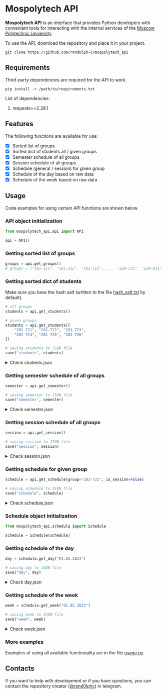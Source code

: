 # Mospolytech API

__Mospolytech API__ is an interface that provides Python developers with convenient tools for interacting with the internal services of the [Moscow Polytechnic University](https://mospolytech.ru/en/).

To use the API, download the repository and place it in your project.

```
git clone https://github.com/r4nd0lph-c/mospolytech_api
```

## Requirements

Third-party dependencies are required for the API to work.

```
pip install -r /path/to/requirements.txt
```

List of dependencies:
1. requests==2.28.1

## Features

The following functions are available for use:

- [x] Sorted list of groups
- [x] Sorted dict of students all / given groups
- [x] Semester schedule of all groups
- [x] Session schedule of all groups
- [x] Schedule (general / session) for given group
- [x] Schedule of the day based on raw data
- [x] Schedule of the week based on raw data

## Usage

Code examples for using certain API functions are shown below.

### API object initialization

```python
from mospolytech_api.api import API

api = API()
```

### Getting sorted list of groups

```python
groups = api.get_groups()
# groups = ["181-111", "181-112", "181-113", ..., "22А-531", "22А-811", "22А-812"]
```

### Getting sorted dict of students

Make sure you have the hash salt (written to the file [hash_salt.txt](https://github.com/r4nd0lph-c/mospolytech_api/blob/master/hash_salt.txt) by default).

```python
# all groups
students = api.get_students()

# given groups
students = api.get_students([
    "201-721", "201-722", "201-723",
    "201-724", "201-725", "201-726"
])

# saving students to JSON file
save("students", students)
```

<details> <summary> Check students.json </summary>

```javascript
// students.json

{
    ...,
    "201-721": [
        {
            "guid": "bb85cb84-d7e3-11ea-80b0-fe3e130bd8ea",
            "student": "Amy Curtis Laurence"
        },
        {
            "guid": "8d2ba767-d559-11eb-80d0-fe3e120bd9ea",
            "student": "Elizabeth March"
        },
        {
            "guid": "5e376b82-dba7-12ea-40b0-fe3e120db9ea",
            "student": "Josephine Bhaer"
        },
        ...
    ],
    ...
}
```
</details>

### Getting semester schedule of all groups

```python
semester = api.get_semester()

# saving semester to JSON file
save("semester", semester)
```

<details> <summary> Check semester.json </summary>

```javascript
// semester.json

{
    ...,
    "201-721": {
        "type": "morning",
        "dates": ["30.01.2023", "28.05.2023"],
        "grid": [
            [
                [...],
                [
                    {
                        "title": "Philosophy of life",
                        "type": "Lecture",
                        "teachers": ["Lord Henry Wotton", "Dorian Gray"],
                        "location": "Webinar",
                        "rooms": [],
                        "link": "https://...",
                        "dates": ["24.04.2023", "28.05.2023"]
                    }
                ],
                [
                    {
                        "title": "Art and modern design",
                        "type": "Practice",
                        "teachers": ["Basil Hallward"],
                        "location": "Pryanishnikova",
                        "rooms": ["Pr1429", "Pr1430"],
                        "link": null,
                        "dates": ["24.04.2023", "28.05.2023"]
                    }
                ],
                [...],
                [...],
                [...],
                [...]
            ],
            [...],
            [...],
            [...],
            [...],
            [...],
        ]
    },
    ...
}
```
</details>

### Getting session schedule of all groups

```python
session = api.get_session()

# saving session to JSON file
save("session", session)
```

<details> <summary> Check session.json </summary>

```javascript
// session.json

{
    ...,
    "201-721": {
        "type": "morning",
        "dates": ["26.12.2022", "28.01.2023"],
        "grid": [
            [
                [...],
                [
                    {
                        "title": "Philosophy of life",
                        "type": "Test",
                        "teachers": ["Lord Henry Wotton", "Dorian Gray"],
                        "location": "Webinar",
                        "rooms": [],
                        "link": "https://...",
                        "dates": ["28.01.2023", "28.01.2023"]
                    }
                ],
                [
                    {
                        "title": "Art and modern design",
                        "type": "Exam",
                        "teachers": ["Basil Hallward"],
                        "location": "Pryanishnikova",
                        "rooms": ["Pr2611"],
                        "link": null,
                        "dates": ["28.01.2023", "28.01.2023"]
                    }
                ],
                [...],
                [...],
                [...],
                [...]
            ],
            [...],
            [...],
            [...],
            [...],
            [...],
        ]
    },
    ...
}
```
</details>

### Getting schedule for given group

```python
schedule = api.get_schedule(group="201-721", is_session=False)

# saving schedule to JSON file
save("schedule", schedule)
```

<details> <summary> Check schedule.json </summary>

```javascript
// schedule.json

{
    "group": "201-721",
    "type": "morning",
    "is_session": false,
    "dates": ["30.01.2023", "28.05.2023"],
    "grid": [
        [
            [...],
            [...],
            [
                {
                    "title": "Philosophy of life",
                    "type": "Lecture",
                    "teachers": ["Lord Henry Wotton", "Dorian Gray"],
                    "location": "Webinar",
                    "rooms": [],
                    "link": "https://...",
                    "dates": ["24.04.2023", "28.05.2023"]
                },
                {
                    "title": "Art and modern design",
                    "type": "Practice",
                    "teachers": ["Basil Hallward"],
                    "location": "Pryanishnikova",
                    "rooms": ["Pr1429", "Pr1430"],
                    "link": null,
                    "dates": ["24.04.2023", "28.05.2023"]
                }
            ],
            [...],
            [...],
            [...],
            [...]
        ],
        [...],
        [...],
        [...],
        [...],
        [...]
    ]
}
```
</details>

### Schedule object initialization

```python
from mospolytech_api.schedule import Schedule

schedule = Schedule(schedule)
```

### Getting schedule of the day

```python
day = schedule.get_day("01.02.2023")

# saving day to JSON file
save("day", day)
```

<details> <summary> Check day.json </summary>

```javascript
// day.json
{
    "group": "201-721",
    "type": "morning",
    "is_session": false,
    "date": "01.02.2023",
    "day": [
        {
            "time": ["09:00", "10:30"],
            "subject": null
        },
        {
            "time": ["10:40", "12:10"],
            "subject": {
                "title": "Philosophy of life",
                "type": "Lecture",
                "teachers": ["Lord Henry Wotton", "Dorian Gray"],
                "location": "Webinar",
                "rooms": [],
                "link": "https://...",
                "dates": ["24.04.2023", "28.05.2023"]
            }
        },
        {
            "time": ["12:20", "13:50"],
            "subject": null
        },
        {
            "time": ["14:30", "16:00"],
            "subject": {
                "title": "Art and modern design",
                "type": "Practice",
                "teachers": ["Basil Hallward"],
                "location": "Pryanishnikova",
                "rooms": ["Pr1429", "Pr1430"],
                "link": null,
                "dates": ["24.04.2023", "28.05.2023"]
            }
        },
        {
            "time": ["16:10", "17:40"],
            "subject": null
        },
        {
            "time": ["17:50", "19:20"],
            "subject": null
        },
        {
            "time": ["19:30", "21:00"],
            "subject": null
        }
    ]
}
```
</details>

### Getting schedule of the week

```python
week = schedule.get_week("01.02.2023")

# saving week to JSON file
save("week", week)
```

<details> <summary> Check week.json </summary>

```javascript
// week.json

{
    "group": "201-721",
    "type": "morning",
    "is_session": false,
    "dates": ["30.01.2023", "05.02.2023"],
    "week": [
    {...},
    {...},
    {
        "date": "01.02.2023",
        "day": [
            {
                "time": ["09:00", "10:30"],
                "subject": null
            },
            {
                "time": ["10:40", "12:10"],
                "subject": {
                    "title": "Philosophy of life",
                    "type": "Lecture",
                    "teachers": ["Lord Henry Wotton", "Dorian Gray"],
                    "location": "Webinar",
                    "rooms": [],
                    "link": "https://...",
                    "dates": ["24.04.2023", "28.05.2023"]
                }
            },
            {
                "time": ["12:20", "13:50"],
                "subject": null
            },
            {
                "time": ["14:30", "16:00"],
                "subject": {
                    "title": "Art and modern design",
                    "type": "Practice",
                    "teachers": ["Basil Hallward"],
                    "location": "Pryanishnikova",
                    "rooms": ["Pr1429", "Pr1430"],
                    "link": null,
                    "dates": ["24.04.2023", "28.05.2023"]
                }
            },
            {
                "time": ["16:10", "17:40"],
                "subject": null
            },
            {
                "time": ["17:50", "19:20"],
                "subject": null
            },
            {
                "time": ["19:30", "21:00"],
                "subject": null
            }
        ]
    },
    {...},
    {...},
    {...},
    {...}
    ]
}
```
</details>

### More examples

Examples of using all available functionality are in the file [usage.py](usage.py).

## Contacts

If you want to help with development or if you have questions, you can contact the repository creator ([@rand0lphc](https://t.me/rand0lphc)) in telegram.

